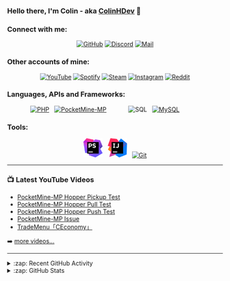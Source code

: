 ### Hello there, I'm Colin - aka [ColinHDev](https://github.com/ColinHDev) 👋

### Connect with me:

<p align="center">
	<a href="https://github.com/ColinHDev"><img src="https://img.icons8.com/bubbles/60/000000/github.png" alt="GitHub"/></a>
	<a href="https://discord.com/invite/cAYKEtaqnp"><img src="https://img.icons8.com/bubbles/60/000000/discord.png" alt="Discord"/></a>
	<a href="mailto:colinh.2911@gmail.com"><img src="https://img.icons8.com/bubbles/60/000000/gmail-new.png" alt="Mail"/></a>
</p>

### Other accounts of mine:

<p align="center">
	<a href="https://youtube.com/ColinHDev"><img src="https://img.icons8.com/bubbles/60/000000/youtube.png" alt="YouTube"/></a>
	<a href="https://open.spotify.com/user/31hlddslorcsvco4j3wipgvt67pm?si=9c143b633e75472b"><img src="https://img.icons8.com/bubbles/60/000000/spotify.png" alt="Spotify"/></a>
	<a href="https://steamcommunity.com/id/ColinHDev/"><img src="https://img.icons8.com/bubbles/60/000000/steam.png" alt="Steam"/></a>
	<a href="https://www.instagram.com/colinhdev/"><img src="https://img.icons8.com/bubbles/60/000000/instagram-new--v2.png" alt="Instagram"/></a>
	<a href="https://www.reddit.com/user/ColinHDev/"><img src="https://img.icons8.com/bubbles/60/000000/reddit.png" alt="Reddit"/></a>
</p>

### Languages, APIs and Frameworks:

<p align="center">
	<a href="https://php.net"><img src="https://img.icons8.com/dusk/50/000000/php-logo.png" alt="PHP"/></a> &nbsp
	<a href="https://pmmp.io"><img src="https://avatars.githubusercontent.com/u/3150836?s=200&v=4" width="42" alt="PocketMine-MP"/></a> &nbsp &nbsp &nbsp &nbsp &nbsp &nbsp
	<img src="https://img.icons8.com/external-soft-fill-juicy-fish/50/000000/external-sql-coding-and-development-soft-fill-soft-fill-juicy-fish.png" alt="SQL"/> &nbsp
	<a href="https://www.mysql.com"><img src="https://img.icons8.com/color/50/000000/mysql-logo.png" alt="MySQL"/></a> &nbsp &nbsp &nbsp &nbsp &nbsp &nbsp
</p>

### Tools:

<p align="center">
	<a href="https://www.jetbrains.com/phpstorm/"><img src="https://raw.githubusercontent.com/JetBrains/logos/96b4e064be1c0c0bee9e0636c925d10aa64732b6/web/phpstorm/phpstorm.svg" width="45" alt="PhpStorm"/></a> &nbsp
	<a href="https://www.jetbrains.com/idea/"><img src="https://raw.githubusercontent.com/JetBrains/logos/96b4e064be1c0c0bee9e0636c925d10aa64732b6/web/intellij-idea/intellij-idea.svg" width="45" alt="IntelliJ IDEA"/></a> &nbsp
	<a href="https://git-scm.com/"><img src="https://img.icons8.com/color/50/000000/git.png" alt="Git"/></a>
</p>

---

### 📺 Latest YouTube Videos
<!-- YOUTUBE:START -->
- [PocketMine-MP Hopper Pickup Test](https://www.youtube.com/watch?v=hVEPiK9KWkA)
- [PocketMine-MP Hopper Pull Test](https://www.youtube.com/watch?v=6NWvr6Kv88E)
- [PocketMine-MP Hopper Push Test](https://www.youtube.com/watch?v=4gSyuViaPaU)
- [PocketMine-MP Issue](https://www.youtube.com/watch?v=WZJLEkgbNUM)
- [TradeMenu「CEconomy」](https://www.youtube.com/watch?v=ed4_q23Zanc)
<!-- YOUTUBE:END -->
➡️ [more videos...](https://youtube.com/ColinHDev)

---

<details>
  <summary>:zap: Recent GitHub Activity</summary>

<!--START_SECTION:activity-->
1. 🗣 Commented on [#87](https://github.com/ColinHDev/CPlot/issues/87) in [ColinHDev/CPlot](https://github.com/ColinHDev/CPlot)
2. 🗣 Commented on [#88](https://github.com/ColinHDev/CPlot/issues/88) in [ColinHDev/CPlot](https://github.com/ColinHDev/CPlot)
3. ❗ Opened issue [#88](https://github.com/ColinHDev/CPlot/issues/88) in [ColinHDev/CPlot](https://github.com/ColinHDev/CPlot)
4. 🗣 Commented on [#83](https://github.com/ColinHDev/CPlot/issues/83) in [ColinHDev/CPlot](https://github.com/ColinHDev/CPlot)
5. 🔒 Closed issue [#86](https://github.com/ColinHDev/CPlot/issues/86) in [ColinHDev/CPlot](https://github.com/ColinHDev/CPlot)
6. 🗣 Commented on [#86](https://github.com/ColinHDev/CPlot/issues/86) in [ColinHDev/CPlot](https://github.com/ColinHDev/CPlot)
7. 🔒 Closed issue [#6](https://github.com/ColinHDev/VanillaHopper/issues/6) in [ColinHDev/VanillaHopper](https://github.com/ColinHDev/VanillaHopper)
8. 🗣 Commented on [#6](https://github.com/ColinHDev/VanillaHopper/issues/6) in [ColinHDev/VanillaHopper](https://github.com/ColinHDev/VanillaHopper)
9. 🚀 Published release [VanillaHopper v2.2.2](https://github.com/VanillaHopper v2.2.2) in [ColinHDev/VanillaHopper](https://github.com/ColinHDev/VanillaHopper)
10. 🗣 Commented on [#6](https://github.com/ColinHDev/VanillaHopper/issues/6) in [ColinHDev/VanillaHopper](https://github.com/ColinHDev/VanillaHopper)
<!--END_SECTION:activity-->

</details>

<details>
  <summary>:zap: GitHub Stats</summary>

  <img alt="ColinHDev's GitHub Stats" src="https://github-readme-stats.vercel.app/api?username=ColinHDev&theme=dark&count_private=true&show_icons=true&hide_rank=true&include_all_commits=true" />
  <img alt="ColinHDev's GitHub Stats" src="https://github-readme-stats.vercel.app/api/top-langs/?username=ColinHDev&theme=dark&show_icons=true" />
  <img alt="ColinHDev's GitHub Stats" src="https://github-profile-trophy.vercel.app/?username=ColinHDev&theme=darkhub" />

</details>

